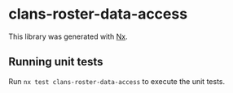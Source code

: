 # clans-roster-data-access

This library was generated with [Nx](https://nx.dev).

## Running unit tests

Run `nx test clans-roster-data-access` to execute the unit tests.
